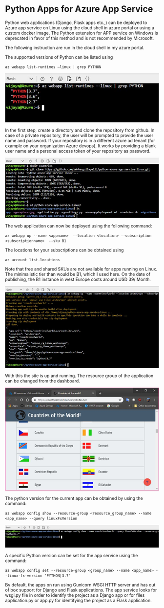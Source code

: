 # Python Apps for Azure App Service

Python web applications (Django, Flask apps etc.,) can be deployed to Azure app service on Linux using the cloud shell in azure portal or using a custom docker image. The Python extension for APP service on Windows is deprecated in favor of this method and is not recommended by Microsoft.

The following instruction are run in the cloud shell in my azure portal. 

The supported versions of Python can be listed using 

`az webapp list-runtimes –linux | grep PYTHON` 

![](/siteimages/pythonversions.jpg)

In the first step, create a directory and clone the repository from github. In case of a private repository, the user will be prompted to provide the user name and password. If your repository is in a different azure ad tenant (for example on your organization Azure devops), It works by providing a blank user name and a personal access token of your repository as password. 

![](/siteimages/gitclone.jpg)

The web application can now be deployed using the following command:

`az webapp up --name <appname>  --location <location> --subscription <subscriptionname>  --sku B1`

The locations for your subscriptions can be obtained using

`az account list-locations`

Note that free and shared SKUs are not available for apps running on Linux. The minimalistic tier than would be B1, which I used here. On the date of publishing, the B1 instance in west Europe costs around USD 39/ Month. 

![](/siteimages/deployment.jpg)

With this the site is up and running. The resource group of the application can be changed from the dashboard.

![](/siteimages/siteup.jpg)

The python version for the current app can be obtained by using the command:

`az webapp config show --resource-group <resource_group_name> --name <app_name> --query linuxFxVersion`

![](/siteimages/pythonversionapp.jpg)

A specific Python version can be set for the app service using the command:

`az webapp config set --resource-group <group_name> --name <app_name> --linux-fx-version "PYTHON|3.7"`

By default, the apps on run using Gunicorn WSGI HTTP server and has out of box support for Django and Flask applications. The app service looks for wsgi.py file in order to identify the project as a Django app or for files application.py or app.py for identifying the project as a Flask application.
